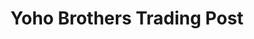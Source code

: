 ---
title: "Yoho Brothers Trading Post"
url: /field/yoho-brothers-trading-post/
shop: convenience
---
